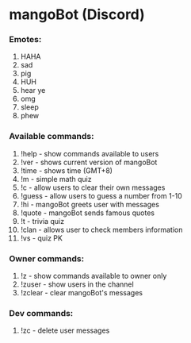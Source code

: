# mangoBot (Discord)

### Emotes:
1. HAHA
2. sad
3. pig
4. HUH
5. hear ye
6. omg
7. sleep
8. phew

### Available commands:
1.  !help - show commands available to users
2.  !ver - shows current version of mangoBot
3.  !time - shows time (GMT+8)
4.  !m - simple math quiz
5.  !c - allow users to clear their own messages
6.  !guess - allow users to guess a number from 1-10
7.  !hi - mangoBot greets user with messages
8.  !quote - mangoBot sends famous quotes
9.  !t - trivia quiz
10. !clan - allows user to check members information
11. !vs - quiz PK

### Owner commands:
1. !z - show commands available to owner only
2. !zuser - show users in the channel
3. !zclear - clear mangoBot's messages

### Dev commands:
1. !zc - delete user messages
